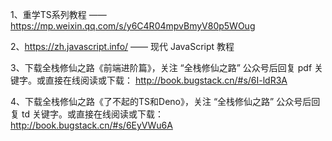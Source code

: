 1、重学TS系列教程 —— https://mp.weixin.qq.com/s/y6C4R04mpvBmyV80p5WOug

2、https://zh.javascript.info/ —— 现代 JavaScript 教程

3、下载全栈修仙之路《前端进阶篇》，关注 “全栈修仙之路” 公众号后回复 pdf 关键字。或直接在线阅读或下载： http://book.bugstack.cn/#s/6I-ldR3A  

4、下载全栈修仙之路《了不起的TS和Deno》，关注 “全栈修仙之路” 公众号后回复 td 关键字。或直接在线阅读或下载：http://book.bugstack.cn/#s/6EyVWu6A

